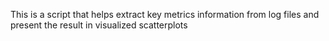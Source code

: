 This is a script that helps extract key metrics information from log files and present the result in visualized scatterplots
